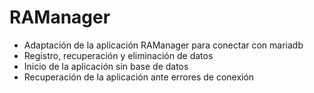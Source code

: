 # RAManager
* Adaptación de la aplicación RAManager para conectar con mariadb
* Registro, recuperación y eliminación de datos
* Inicio de la aplicación sin base de datos
* Recuperación de la aplicación ante errores de conexión
